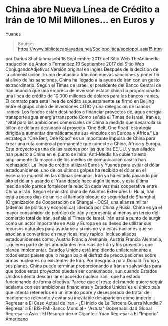 # China abre Nueva Línea de Crédito a Irán de 10 Mil Millones... en Euros y 
Yuanes

> Source: https://www.bibliotecapleyades.net/Sociopolitica/sociopol_asia15.htm

por Darius Shahtahmasebi
18 Septiembre 2017 del Sitio Web TheAntimedia
traducción de Antonio Fernandez
19 Septiembre 2017
del Sitio Web ConjugandoAdjetivos
Versión original en ingles
Después de la decisión de la administración Trump de atacar a Irán con nuevas sanciones y poner fin al alivio de las sanciones, China ha llegado a la ayuda de Irán con un gesto extraordinario.
Según el Times de Israel, el presidente del Banco Central de Irán anunció que una empresa de inversión estatal china ha proporcionado una línea de crédito de 10.000 millones de dólares para los bancos iraníes.
El contrato para esta línea de crédito supuestamente se firmó en Beijing entre el grupo chino de inversiones CITIC y una delegación de bancos iraníes.
Los fondos están destinados a financiar proyectos de,
agua energía transporte
agua
energía
transporte
Como señala el Times de Israel, Irán es,
"vital para las ambiciones comerciales de China a medida que desarrolla su billón de dólares destinado al proyecto 'One Belt, One Road' estrategia dirigida a aumentar dramáticamente sus vínculos con Europa y África."
La estrategia "One Belt, One Road" es un importante impulso de China para crear una ruta comercial permanente que conecte a China, África y Europa.
Este proyecto es una de las razones por las que los EE.UU. y sus aliados han puesto a China en el punto de mira. Anti-Media ha cubierto esto ampliamente (la mayoría de los medios de comunicación casi lo han rechazado).
La línea de crédito utilizará Euros y Yuanes para evitar el dólar estadounidense, uno de los últimos golpes ha recibido el dólar en el escenario mundial en las últimas semanas.
Irán ya ha estado pasando por alto el dólar y usando el Yuan desde hace algún tiempo, y esta última medida sólo parece fortalecer la relación cada vez más cooperativa entre China e Irán.
Según el ministro chino de Asuntos Exteriores Li Hulai, Irán está a pocos días de unirse al llamado bloque de seguridad de Shanghai (Organización de Cooperación de Shangai - OCS), una alianza militar (además de política y económica) liderada por China y Rusia.
China es ya el mayor consumidor de petróleo de Irán y representa al menos un tercio del comercio total de Irán, señala el Times de Israel.
Irán está a punto de surgir como un actor importante en Asia y Europa en su deseo de utilizar sus recursos naturales para ayudarse a sí mismo y a estas naciones que se asocian a convertirse en muy ricas, muy rápido.
Incluso aliados estadounidenses como,
Austria Francia Alemania,
Austria
Francia
Alemania,
...quieren parte de los abundantes recursos de Irán y los proyectos que planea implementar.
Estados Unidos está impidiendo unilateralmente a todos estos países que lo hagan bajo el disfraz de preocupaciones sobre armas nucleares no existentes de Irán.
Por desgracia para Donald Trump y sus planes, China puede terminar proporcionando a Irán un salvavidas para que todos estos proyectos puedan ser consumados, aun cuando Estados Unidos intenta descarrilar el acuerdo nuclear iraní, que ha estado funcionando de forma efectiva.
Parece que el resto del mundo quiere seguir adelante con sus ambiciones financieras y Estados Unidos es el único país que intenta retenerlos en un intento pobre y desesperado de tratar de mantenerse relevante y evitar su inevitable desaparición como imperio...
Regresar a El Caso Actual de Iran - ¿El Inicio de La Tercera Guerra Mundial?
Regresar a El BIS-FMI-Banco Mundial - "Astuta" Gobernabilidad Global
Regresar a Asia - El Resurgir de un Gigante - Yuan
Regresar a El "Imperio" Americano
